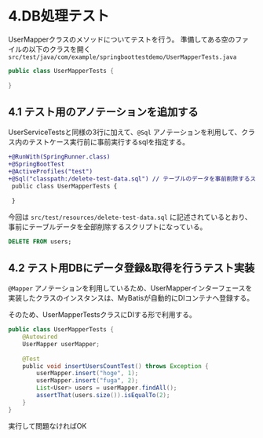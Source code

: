 # 4.DB処理テスト

UserMapperクラスのメソッドについてテストを行う。
準備してある空のファイルの以下のクラスを開く
`src/test/java/com/example/springboottestdemo/UserMapperTests.java`

```java
public class UserMapperTests {
    
}
```

## 4.1 テスト用のアノテーションを追加する

UserServiceTestsと同様の3行に加えて、`@Sql` アノテーションを利用して、クラス内のテストケース実行前に事前実行するsqlを指定する。

```diff
+@RunWith(SpringRunner.class)
+@SpringBootTest
+@ActiveProfiles("test")
+@Sql("classpath:/delete-test-data.sql") // テーブルのデータを事前削除するスクリプト
 public class UserMapperTests {
 
 }
```

今回は `src/test/resources/delete-test-data.sql` に記述されているとおり、事前にテーブルデータを全部削除するスクリプトになっている。

```sql
DELETE FROM users;
```

## 4.2 テスト用DBにデータ登録&取得を行うテスト実装

`@Mapper` アノテーションを利用しているため、UserMapperインターフェースを実装したクラスのインスタンスは、MyBatisが自動的にDIコンテナへ登録する。

そのため、UserMapperTestsクラスにDIする形で利用する。

```java
public class UserMapperTests {
    @Autowired
    UserMapper userMapper;
    
    @Test
    public void insertUsersCountTest() throws Exception {
        userMapper.insert("hoge", 1);
        userMapper.insert("fuga", 2);
        List<User> users = userMapper.findAll();
        assertThat(users.size()).isEqualTo(2);
    }
}
```

実行して問題なければOK
